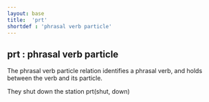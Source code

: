 ```yaml
---
layout: base
title:  'prt'
shortdef : 'phrasal verb particle'
---
```



## prt : phrasal verb particle
The phrasal verb particle relation identifies a phrasal verb, and holds between the verb and its particle. 

<div class="sd-parse">
They shut down the station
prt(shut, down)
</div>

 

